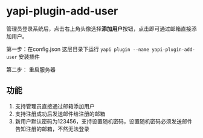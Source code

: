 # yapi-plugin-add-user

管理员登录系统后，点击右上角头像选择**添加用户**按钮，点击即可通过邮箱直接添加用户。

第一步：在config.json 这层目录下运行 ```yapi plugin --name yapi-plugin-add-user``` 安装插件  

第二步： 重启服务器

## 功能

1. 支持管理员直接通过邮箱添加用户
2. 支持注册成功后发送邮件给注册的邮箱
3. 新用户默认密码为123456，支持设置随机密码，设置随机密码必须发送邮件告知注册的邮箱，不然无法登录
